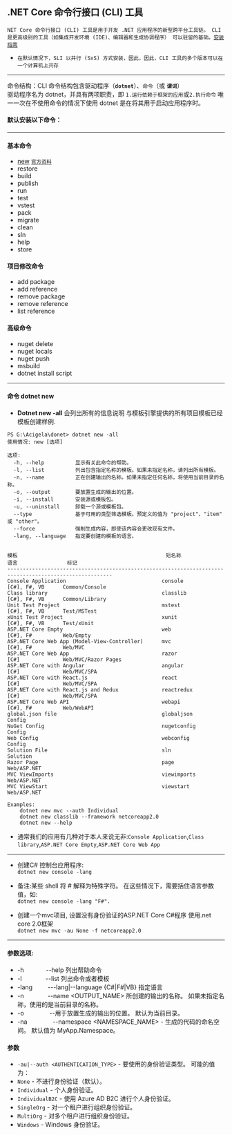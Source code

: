 .NET Core 命令行接口 (CLI) 工具 
----
`NET Core 命令行接口 (CLI) 工具是用于开发 .NET 应用程序的新型跨平台工具链。 CLI 是更高级别的工具（如集成开发环境 (IDE)、编辑器和生成协调程序）
可以驻留的基础。`[`安装指南`](https://www.microsoft.com/net/learn/get-started/windows)

* `在默认情况下，SLI 以并行 (SxS) 方式安装，因此，因此，CLI 工具的多个版本可以在一个计算机上共存`
----
命令结构：CLI 命令结构包含驱动程序（**`dotnet`**）、`命令`（或 **`谓词`**）<br/>
驱动程序名为 dotnet，并具有两项职责，即 `1.运行依赖于框架的应用`或`2.执行命令` 唯一一次在不使用命令的情况下使用 dotnet 是在将其用于启动应用程序时。<br/>

#### 默认安装以下命令：
----
#### 基本命令
* <a href="#new">new</a> [`官方资料`](https://docs.microsoft.com/zh-cn/dotnet/core/tools/dotnet-new?tabs=netcore20)
* restore
* build
* publish
* run
* test
* vstest
* pack
* migrate
* clean
* sln
* help
* store
#### 项目修改命令
* add package
* add reference
* remove package
* remove reference
* list reference
#### 高级命令
* nuget delete
* nuget locals
* nuget push
* msbuild
* dotnet install script
----
####  命令 <a name="new">dotnet new</a>
* **Dotnet new -all** 会列出所有的信息说明 与模板引擎提供的所有项目模板已经模板创建样例.
```
PS G:\Acigela\donet> dotnet new -all
使用情况: new [选项]

选项:
  -h, --help          显示有关此命令的帮助。
  -l, --list          列出包含指定名称的模板。如果未指定名称，请列出所有模板。
  -n, --name          正在创建输出的名称。如果未指定任何名称，将使用当前目录的名称。
  -o, --output        要放置生成的输出的位置。
  -i, --install       安装源或模板包。
  -u, --uninstall     卸载一个源或模板包。
  --type              基于可用的类型筛选模板。预定义的值为 "project"、"item" 或 "other"。
  --force             强制生成内容，即使该内容会更改现有文件。
  -lang, --language   指定要创建的模板的语言。


模板                                                短名称              语言                标记
--------------------------------------------------------------------------------------------------------
Console Application                               console          [C#], F#, VB      Common/Console
Class library                                     classlib         [C#], F#, VB      Common/Library
Unit Test Project                                 mstest           [C#], F#, VB      Test/MSTest
xUnit Test Project                                xunit            [C#], F#, VB      Test/xUnit
ASP.NET Core Empty                                web              [C#], F#          Web/Empty
ASP.NET Core Web App (Model-View-Controller)      mvc              [C#], F#          Web/MVC
ASP.NET Core Web App                              razor            [C#]              Web/MVC/Razor Pages
ASP.NET Core with Angular                         angular          [C#]              Web/MVC/SPA
ASP.NET Core with React.js                        react            [C#]              Web/MVC/SPA
ASP.NET Core with React.js and Redux              reactredux       [C#]              Web/MVC/SPA
ASP.NET Core Web API                              webapi           [C#], F#          Web/WebAPI
global.json file                                  globaljson                         Config
NuGet Config                                      nugetconfig                        Config
Web Config                                        webconfig                          Config
Solution File                                     sln                                Solution
Razor Page                                        page                               Web/ASP.NET
MVC ViewImports                                   viewimports                        Web/ASP.NET
MVC ViewStart                                     viewstart                          Web/ASP.NET

Examples:
    dotnet new mvc --auth Individual
    dotnet new classlib --framework netcoreapp2.0
    dotnet new --help
```
* 通常我们的应用有几种对于本人来说无非:`Console Application`,`Class library`,`ASP.NET Core Empty`,`ASP.NET Core Web App`   
----
* 创建C# 控制台应用程序:  
`dotnet new console -lang `

* 备注:某些 shell 将 # 解释为特殊字符。 在这些情况下，需要括住语言参数值，如:  
`dotnet new console -lang "F#".`

* 创建一个mvc项目, 设置没有身份验证的ASP.NET Core C#程序 使用.net core 2.0框架  
`dotnet new mvc -au None -f netcoreapp2.0`

----
#### 参数选项: 
* -h&nbsp;&nbsp;&nbsp;&nbsp;&nbsp;&nbsp;&nbsp;&nbsp;&nbsp;&nbsp;&nbsp;&nbsp;&nbsp;--help 列出帮助命令
* -l&nbsp;&nbsp;&nbsp;&nbsp;&nbsp;&nbsp;&nbsp;&nbsp;&nbsp;&nbsp;&nbsp;&nbsp;&nbsp;&nbsp;--list 列出命令或者模板
* -lang&nbsp;&nbsp;&nbsp;&nbsp;&nbsp;&nbsp;&nbsp;&nbsp;&nbsp;---lang|--language {C#|F#|VB} 指定语言 
* -n&nbsp;&nbsp;&nbsp;&nbsp;&nbsp;&nbsp;&nbsp;&nbsp;&nbsp;&nbsp;&nbsp;&nbsp;&nbsp;&nbsp;--name <OUTPUT_NAME>  所创建的输出的名称。 如果未指定名称，使用的是当前目录的名称。
* -o&nbsp;&nbsp;&nbsp;&nbsp;&nbsp;&nbsp;&nbsp;&nbsp;&nbsp;&nbsp;&nbsp;&nbsp;&nbsp;&nbsp; --用于放置生成的输出的位置。 默认为当前目录。
* -na &nbsp;&nbsp;&nbsp;&nbsp;&nbsp;&nbsp;&nbsp;&nbsp;&nbsp;&nbsp;&nbsp;&nbsp;&nbsp;&nbsp;--namespace <NAMESPACE_NAME> - 生成的代码的命名空间。 默认值为 MyApp.Namespace。

#### 参数
* `-au|--auth <AUTHENTICATION_TYPE>` - 要使用的身份验证类型。 可能的值为：
* `None` - 不进行身份验证（默认）。
* `Individual` - 个人身份验证。
* `IndividualB2C` - 使用 Azure AD B2C 进行个人身份验证。
* `SingleOrg` - 对一个租户进行组织身份验证。
* `MultiOrg` - 对多个租户进行组织身份验证。
* `Windows` - Windows 身份验证。

